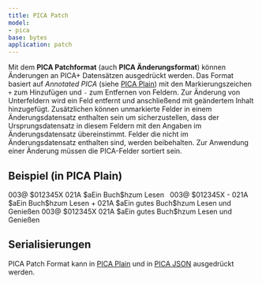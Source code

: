```yaml
---
title: PICA Patch
model: 
- pica
base: bytes
application: patch 
---
```


Mit dem **PICA Patchformat** (auch **PICA Änderungsformat**) können Änderungen an PICA+ Datensätzen ausgedrückt werden. Das Format basiert auf *Annotated PICA* (siehe [PICA Plain](plain)) mit den Markierungszeichen `+` zum Hinzufügen und `-` zum Entfernen von Feldern. Zur Änderung von Unterfeldern wird ein Feld entfernt und anschließend mit geändertem Inhalt hinzugefügt. Zusätzlichen können unmarkierte Felder in einem Änderungsdatensatz enthalten sein um sicherzustellen, dass der Ursprungsdatensatz in diesem Feldern mit den Angaben im Änderungsdatensatz übereinstimmt. Felder die nicht im Änderungsdatensatz enthalten sind, werden beibehalten. Zur Anwendung einer Änderung müssen die PICA-Felder sortiert sein.

## Beispiel (in PICA Plain)

<example title="Ursprungsdatensatz">
003@ $012345X
021A $aEin Buch$hzum Lesen
</example>

<example title="Änderungsdatensatz">
&nbsp; 003@ $012345X
- 021A $aEin Buch$hzum Lesen
+ 021A $aEin gutes Buch$hzum Lesen und Genießen
</example>

<example title="Ergebnis">
003@ $012345X
021A $aEin gutes Buch$hzum Lesen und Genießen
</example>

## Serialisierungen

PICA Patch Format kann in [PICA Plain](plain) und in [PICA JSON](json) ausgedrückt werden.
